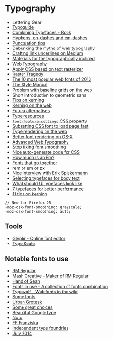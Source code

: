 # Typography

* [Lettering Gear](http://tumblr.ryanhamrick.com/post/50012569117/lettering-gear-a-quick-guide-to-get-started)
* [Typoguide](http://www.typogui.de/)
* [Combining Typefaces - Book](http://www.fivesimplesteps.com/products/combining-typefaces)
* [Hyphens, en-dashes and em-dashes](http://www.fonts.com/content/learning/fyti/glyphs/hyphens-and-dashes)
* [Punctuation tips](https://medium.com/@wwnorton/punctuation-tips-a5e0d4a5e990)
* [Debunking the myths of web typography](http://www.webdesignerdepot.com/2014/03/debunking-the-myths-of-web-typography/)
* [Crafting link underlines on Medium](https://medium.com/designing-medium/7c03a9274f9)
* [Materials for the typographically inclined](http://raggedwrite.net/)
* [Web Typography](http://webtypography.net/intro/)
* [Apply CSS based on text rasterizer](http://typerendering.com/)
* [Raster Tragedy](http://www.rastertragedy.com/)
* [The 10 most popular web fonts of 2013](http://www.typeandgrids.com/blog/the-ten-most-popular-web-fonts-of-2013)
* [The Style Manual](http://stylemanual.org/)
* [Problem with baseline grids on the web](http://jasonsantamaria.com/articles/baseline-grids-on-the-web)
* [Short introduction to geometric sans](http://next.fontshop.com/content/short-intro-to-geometric-sans)
* [Tips on kerning](http://learn.scannerlicker.net/2014/05/02/tips-on-kerning/)
* [Kerning on the web](http://blog.typekit.com/2014/02/05/kerning-on-the-web/)
* [Futura alternatives](http://next.fontshop.com/people/stephen-coles/fontlists/futura-alternatives)
* [Type resources](http://www.typewolf.com/resources)
* [`font-feature-settings` CSS property](http://kennethormandy.com/journal/normalize-opentype-css)
* [Subsetting CSS font to load page fast](http://demosthenes.info/blog/878/Slash-Page-Load-Times-With-CSS-Font-Subsetting)
* [Type rendering on the web](http://blog.typekit.com/2010/10/05/type-rendering-on-the-web/)
* [Better font rendering on OS-X](http://maximilianhoffmann.com/posts/better-font-rendering-on-osx)
* [Advanced Web Typography](http://advancedwebtypography.com/)
* [Stop fixing font smoothing](http://usabilitypost.com/2012/11/05/stop-fixing-font-smoothing/)
* [Nice auto-generate code for CSS](http://clagnut.com/sandbox/css3/)
* [How much is an Em?](http://learn.scannerlicker.net/2014/07/31/so-how-much-is-an-em/)
* [Fonts that go together](http://www.typ.io/popular)
* [rem or em or px](https://news.layervault.com/stories/31455-ask-dn-which-unit-do-you-use-rem-em-or-px)
* [Nice interview with Erik Spiekermann](http://news.gestalten.com/news/interview-erik-spiekermann-typography)
* [Selecting typefaces for body text](http://practice.typekit.com/lesson/selecting-typefaces-for-body-text/)
* [What should UI typefaces look like](http://www.design-by-izo.com/2011/10/18/what-should-i-look-for-in-a-ui-typeface/)
* [7 typefaces for better performance](http://cognition.happycog.com/article/7-alternatives-to-popular-web-typefaces-for-better-performance)
* [11 tips on kerning](http://99designs.com/designer-blog/2014/01/20/11-kerning-tips/)

```
// New for Firefox 25
-moz-osx-font-smoothing: grayscale;
-moz-osx-font-smoothing: auto;
```

## Tools

* [Glyphr - Online font editor](http://glyphrstudio.com/)
* [Type Scale](http://type-scale.com/)


## Notable fonts to use

* [RM Regular](http://www.hypefortype.com/rm-regular.html)
* [Mash Creative - Maker of RM Regular](http://mashcreative.co.uk/project/rm-regular/)
* [Hand of Sean](http://www.niceandripe.com/fonts/hand-of-sean/)
* [Fonts in use - A collection of fonts combination](http://fontsinuse.com/)
* [Typewolf - Web fonts in the wild](http://www.typewolf.com/)
* [Some fonts](http://www.webdesignerdepot.com/2014/05/typecache-reveals-the-best-typefaces-of-2013/)
* [Urban Grotesk](http://www.myfonts.com/fonts/suitcase/urban-grotesk/)
* [Some great choices](http://www.typeandgrids.com/blog/the-best-typography-based-sites-of-june-2014)
* [Beautiful Google type](http://hellohappy.org/beautiful-web-type/?1)
* [Noto](http://www.google.com/get/noto/#/)
* [FF Franziska](http://fffranziska.com/)
* [Independent type foundries](http://www.typewolf.com/blog/independent-type-foundries)
* [July 2014](http://www.typeandgrids.com/blog/the-best-typography-based-sites-of-july-2014)